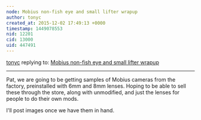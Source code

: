 ```yaml
---
node: Mobius non-fish eye and small lifter wrapup
author: tonyc
created_at: 2015-12-02 17:49:13 +0000
timestamp: 1449078553
nid: 12201
cid: 13000
uid: 447491
---
```




[tonyc](../profile/tonyc) replying to: [Mobius non-fish eye and small lifter wrapup](../notes/patcoyle/09-07-2015/mobius-non-fish-eye-and-small-lifter-wrapup)

----
Pat, we are going to be getting samples of Mobius cameras from the factory, preinstalled with 6mm and 8mm lenses. Hoping to be able to sell these through the store, along with unmodified, and just the lenses for people to do their own mods.

I'll post images once we have them in hand. 